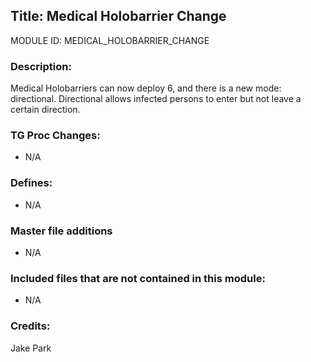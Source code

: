 ## Title: Medical Holobarrier Change

MODULE ID: MEDICAL_HOLOBARRIER_CHANGE

### Description:

Medical Holobarriers can now deploy 6, and there is a new mode: directional. Directional allows infected persons to enter but not leave a certain direction.

### TG Proc Changes:

- N/A

### Defines:

- N/A

### Master file additions

- N/A

### Included files that are not contained in this module:

- N/A

### Credits:

Jake Park
